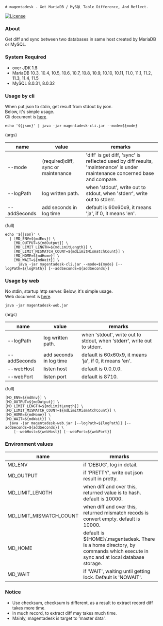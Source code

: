 `# magentadesk - Get MariaDB / MySQL Table Difference, And Reflect.`

[![License](https://img.shields.io/badge/License-Apache%202.0-blue.svg)](https://opensource.org/licenses/Apache-2.0)

### About

Get diff and sync between two databases in same host created by MariaDB or MySQL.  

### System Required

* over JDK 1.8
* MariaDB 10.3, 10.4, 10.5, 10.6, 10.7, 10.8, 10.9, 10.10, 10.11, 11.0, 11.1, 11.2, 11.3, 11.4, 11.5
* MySQL 8.0.31, 8.0.32

### Usage by cli

When put json to stdin, get result from stdout by json.  
Below, it's simple usage.  
Cli document is [here](cli/README.md).  

    echo '${json}' | java -jar magentadesk-cli.jar --mode=${mode}

(args)  

|name|value|remarks|
|----|-----|-------|
|--mode|(required)diff, sync or maintenance|'diff' is get diff, 'sync' is reflected used by diff results, 'maintenance' is under maintenance concerned base and compare.|
|--logPath|log written path.|when 'stdout', write out to stdout, when 'stderr', write out to stderr.|
|--addSeconds|add seconds in log time|default is 60x60x9, it means 'ja', if 0, it means 'en'.|

(full)

    echo '${json}' \
      | [MD_ENV=${mdEnv}] \
        [MD_OUTPUT=${mdOutput}] \
        [MD_LIMIT_LENGTH=${mdLimitLength}] \
        [MD_LIMIT_MISMATCH_COUNT=${mdLimitMismatchCount}] \
        [MD_HOME=${mdHome}] \
        [MD_WAIT=${mdWait}] \
          java -jar magentadesk-cli.jar --mode=${mode} [--logPath=${logPath}] [--addSeconds=${addSeconds}]

### Usage by web

No stdin, startup http server.
Below, it's simple usage.  
Web document is [here](web/README.md).

    java -jar magentadesk-web.jar

(args)  

|name|value|remarks|
|----|-----|-------|
|--logPath|log written path.|when 'stdout', write out to stdout, when 'stderr', write out to stderr.|
|--addSeconds|add seconds in log time|default is 60x60x9, it means 'ja', if 0, it means 'en'.|
|--webHost|listen host|default is 0.0.0.0.|
|--webPort|listen port|default is 8710.|

(full)  

    [MD_ENV=${mdEnv}] \
    [MD_OUTPUT=${mdOutput}] \
    [MD_LIMIT_LENGTH=${mdLimitLength}] \
    [MD_LIMIT_MISMATCH_COUNT=${mdLimitMismatchCount}] \
    [MD_HOME=${mdHome}] \
    [MD_WAIT=${mdWait}] \
      java -jar magentadesk-web.jar [--logPath=${logPath}] [--addSeconds=${addSeconds}] \
        [--webHost=${webHost}] [--webPort=${webPort}]

### Environment values

| name                    | remarks                                                                                                                      |
|-------------------------|------------------------------------------------------------------------------------------------------------------------------|
| MD_ENV                  | if 'DEBUG', log in detail.                                                                                                   |
| MD_OUTPUT               | if 'PRETTY', write out json result in pretty.                                                                                |
| MD_LIMIT_LENGTH         | when diff and over this, returned value is to hash. default is 10000.                                                        |
| MD_LIMIT_MISMATCH_COUNT | when diff and over this, returned mismatch recods is convert empty. default is 10000.                                        |
| MD_HOME                 | default is ${HOME}/.magentadesk. There is a home directory, by commands which execute in sync and at local database storage. |
| MD_WAIT                 | if 'WAIT', waiting until getting lock. Default is 'NOWAIT'.                                                                  |

### Notice

* Use checksum, checksum is different, as a result to extract record diff takes more time.
* In much record, to extract diff may takes much time.
* Mainly, magentadesk is target to 'master data'.

